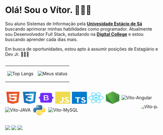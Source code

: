 # Olá! Sou o Vítor. 👋🏼😉 

Sou aluno Sistemas de Informação pela [__Univesidade Estácio de Sá__](https://estacio.br)  buscando aprimorar minhas habilidades como programador. Atualmente sou Desenvolvedor Full Stack, estudando na [__Digital College__](https://digitalcollege.com.br/) e estou buscando aprender cada dias mais.

Em busca de oportunidades, estou apto à assumir posições de Estagiário e Dev Jr. 👨🏻‍💻

##

<table border="0" style="border:0;">
<tr>
<td>

![Top Langs](https://github-readme-stats.vercel.app/api/top-langs/?username=VitoDDev&layout=donut&title_color=adbac7&text_color=adbac7&theme=transparent&hide_border=true)
</td>
<td>

![Meus status](https://github-readme-stats.vercel.app/api?username=VitoDDev&title_color=adbac7&text_color=adbac7&theme=transparent&hide_border=true)
</td>
</tr>
</table>

<!-- </li>
<li style="flex: 1 !important;list-style:none !important;"> -->


<!-- </li>
</ul> -->

<div style="display: inline_block"><br>
  <img align="center" alt="Vito-HTML" height="40" width="50" src="https://raw.githubusercontent.com/devicons/devicon/master/icons/html5/html5-original.svg">
  
  <img align="center" alt="Vito-CSS" height="40" width="50" src="https://raw.githubusercontent.com/devicons/devicon/master/icons/css3/css3-original.svg">
  
  <img align="center" alt="Vito-Bootstrap" height="40" width="50" src="https://raw.githubusercontent.com/devicons/devicon/master/icons/bootstrap/bootstrap-plain.svg">
  
  <img align="center" alt="Vito-Js" height="40" width="50" src="https://raw.githubusercontent.com/devicons/devicon/master/icons/javascript/javascript-plain.svg">
  
  <img align="center" alt="Vito-Ts" height="40" width="50" src="https://raw.githubusercontent.com/devicons/devicon/master/icons/typescript/typescript-plain.svg">
  
  <img align="center" alt="Vito-React" height="40" width="50" src="https://raw.githubusercontent.com/devicons/devicon/master/icons/react/react-original.svg">
  
  <img align="center" alt="Vito-Node" height="40" width="50" src="https://raw.githubusercontent.com/devicons/devicon/master/icons/nodejs/nodejs-original.svg">
  
  <img align="center" alt="Vito-Angular" height="40" width="50" src="https://cdn.jsdelivr.net/gh/devicons/devicon/icons/angularjs/angularjs-plain.svg">
  
  <img align="center" alt="Vito-JAVA" height="40" width="50" src="https://cdn.jsdelivr.net/gh/devicons/devicon/icons/java/java-original.svg">
 
  <img align="center" alt="Vito-Python" height="40" width="50" src="https://raw.githubusercontent.com/devicons/devicon/master/icons/python/python-original.svg">
 
  <img align="center" alt="Vito-MySQL" height="40" width="50" src="https://cdn.jsdelivr.net/gh/devicons/devicon/icons/mysql/mysql-original-wordmark.svg">
  
  <img align="right" alt="Vito-pic" height="150" style="border-radius: 50px" src="https://cdn.discordapp.com/attachments/463841816807079958/1108096813577281648/Avatar_GitHUB.png">
</div>

##

 <a href="https://instagram.com/ovitorcruz" target="_blank"><img src="https://img.shields.io/badge/-Instagram-%23E4405F?style=for-the-badge&logo=instagram&logoColor=white" target="_blank"></a>
 <a href="https://www.linkedin.com/in/vitor-cruz-40840122b" target="_blank"><img src="https://img.shields.io/badge/-LinkedIn-%230077B5?style=for-the-badge&logo=linkedin&logoColor=white" target="_blank"></a> 
 <a href = "mailto:viitorhugoo76@gmail.com"><img src="https://img.shields.io/badge/-Gmail-%23333?style=for-the-badge&logo=gmail&logoColor=white" target="_blank"></a>
 
